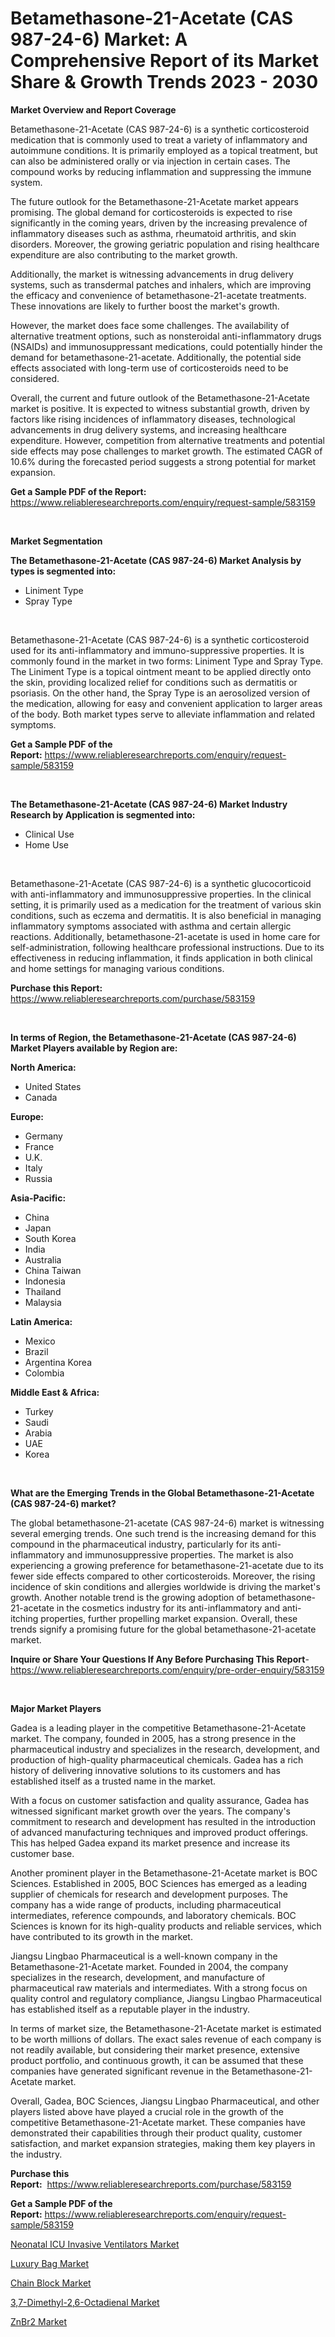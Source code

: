 <p><h1>Betamethasone-21-Acetate (CAS 987-24-6) Market: A Comprehensive Report of its Market Share & Growth Trends 2023 - 2030</h1></p><p><strong>Market Overview and Report Coverage</strong></p>
<p><p>Betamethasone-21-Acetate (CAS 987-24-6) is a synthetic corticosteroid medication that is commonly used to treat a variety of inflammatory and autoimmune conditions. It is primarily employed as a topical treatment, but can also be administered orally or via injection in certain cases. The compound works by reducing inflammation and suppressing the immune system.</p><p>The future outlook for the Betamethasone-21-Acetate market appears promising. The global demand for corticosteroids is expected to rise significantly in the coming years, driven by the increasing prevalence of inflammatory diseases such as asthma, rheumatoid arthritis, and skin disorders. Moreover, the growing geriatric population and rising healthcare expenditure are also contributing to the market growth.</p><p>Additionally, the market is witnessing advancements in drug delivery systems, such as transdermal patches and inhalers, which are improving the efficacy and convenience of betamethasone-21-acetate treatments. These innovations are likely to further boost the market's growth.</p><p>However, the market does face some challenges. The availability of alternative treatment options, such as nonsteroidal anti-inflammatory drugs (NSAIDs) and immunosuppressant medications, could potentially hinder the demand for betamethasone-21-acetate. Additionally, the potential side effects associated with long-term use of corticosteroids need to be considered.</p><p>Overall, the current and future outlook of the Betamethasone-21-Acetate market is positive. It is expected to witness substantial growth, driven by factors like rising incidences of inflammatory diseases, technological advancements in drug delivery systems, and increasing healthcare expenditure. However, competition from alternative treatments and potential side effects may pose challenges to market growth. The estimated CAGR of 10.6% during the forecasted period suggests a strong potential for market expansion.</p></p>
<p><strong>Get a Sample PDF of the Report:</strong> <a href="https://www.reliableresearchreports.com/enquiry/request-sample/583159">https://www.reliableresearchreports.com/enquiry/request-sample/583159</a></p>
<p>&nbsp;</p>
<p><strong>Market Segmentation</strong></p>
<p><strong>The Betamethasone-21-Acetate (CAS 987-24-6) Market Analysis by types is segmented into:</strong></p>
<p><ul><li>Liniment Type</li><li>Spray Type</li></ul></p>
<p>&nbsp;</p>
<p><p>Betamethasone-21-Acetate (CAS 987-24-6) is a synthetic corticosteroid used for its anti-inflammatory and immuno-suppressive properties. It is commonly found in the market in two forms: Liniment Type and Spray Type. The Liniment Type is a topical ointment meant to be applied directly onto the skin, providing localized relief for conditions such as dermatitis or psoriasis. On the other hand, the Spray Type is an aerosolized version of the medication, allowing for easy and convenient application to larger areas of the body. Both market types serve to alleviate inflammation and related symptoms.</p></p>
<p><strong>Get a Sample PDF of the Report:</strong>&nbsp;<a href="https://www.reliableresearchreports.com/enquiry/request-sample/583159">https://www.reliableresearchreports.com/enquiry/request-sample/583159</a></p>
<p>&nbsp;</p>
<p><strong>The Betamethasone-21-Acetate (CAS 987-24-6) Market Industry Research by Application is segmented into:</strong></p>
<p><ul><li>Clinical Use</li><li>Home Use</li></ul></p>
<p>&nbsp;</p>
<p><p>Betamethasone-21-Acetate (CAS 987-24-6) is a synthetic glucocorticoid with anti-inflammatory and immunosuppressive properties. In the clinical setting, it is primarily used as a medication for the treatment of various skin conditions, such as eczema and dermatitis. It is also beneficial in managing inflammatory symptoms associated with asthma and certain allergic reactions. Additionally, betamethasone-21-acetate is used in home care for self-administration, following healthcare professional instructions. Due to its effectiveness in reducing inflammation, it finds application in both clinical and home settings for managing various conditions.</p></p>
<p><strong>Purchase this Report:</strong>&nbsp; <a href="https://www.reliableresearchreports.com/purchase/583159">https://www.reliableresearchreports.com/purchase/583159</a></p>
<p>&nbsp;</p>
<p><strong>In terms of Region, the Betamethasone-21-Acetate (CAS 987-24-6) Market Players available by Region are:</strong></p>
<p>
    <p> <strong> North America: </strong>
        <ul>
            <li>United States</li>
            <li>Canada</li>
        </ul>
        </p> 
    <p> <strong> Europe: </strong>
        <ul>
            <li>Germany</li>
            <li>France</li>
            <li>U.K.</li>
            <li>Italy</li>
            <li>Russia</li>
        </ul>
        </p> 
    <p> <strong> Asia-Pacific: </strong>
        <ul>
            <li>China</li>
            <li>Japan</li>
            <li>South Korea</li>
            <li>India</li>
            <li>Australia</li>
            <li>China Taiwan</li>
            <li>Indonesia</li>
            <li>Thailand</li>
            <li>Malaysia</li>
        </ul>
        </p> 
    <p> <strong> Latin America: </strong>
        <ul>
            <li>Mexico</li>
            <li>Brazil</li>
            <li>Argentina Korea</li>
            <li>Colombia</li>
        </ul>
        </p> 
    <p> <strong> Middle East & Africa: </strong>
        <ul>
            <li>Turkey</li>
            <li>Saudi</li>
            <li>Arabia</li>
            <li>UAE</li>
            <li>Korea</li>
        </ul>
    </p>
    </p>
<p>&nbsp;</p>
<p><strong>What are the Emerging Trends in the Global Betamethasone-21-Acetate (CAS 987-24-6) market?</strong></p>
<p><p>The global betamethasone-21-acetate (CAS 987-24-6) market is witnessing several emerging trends. One such trend is the increasing demand for this compound in the pharmaceutical industry, particularly for its anti-inflammatory and immunosuppressive properties. The market is also experiencing a growing preference for betamethasone-21-acetate due to its fewer side effects compared to other corticosteroids. Moreover, the rising incidence of skin conditions and allergies worldwide is driving the market's growth. Another notable trend is the growing adoption of betamethasone-21-acetate in the cosmetics industry for its anti-inflammatory and anti-itching properties, further propelling market expansion. Overall, these trends signify a promising future for the global betamethasone-21-acetate market.</p></p>
<p><strong>Inquire or Share Your Questions If Any Before Purchasing This Report</strong>- <a href="https://www.reliableresearchreports.com/enquiry/pre-order-enquiry/583159">https://www.reliableresearchreports.com/enquiry/pre-order-enquiry/583159</a></p>
<p>&nbsp;</p>
<p><strong>Major Market Players</strong></p>
<p><p>Gadea is a leading player in the competitive Betamethasone-21-Acetate market. The company, founded in 2005, has a strong presence in the pharmaceutical industry and specializes in the research, development, and production of high-quality pharmaceutical chemicals. Gadea has a rich history of delivering innovative solutions to its customers and has established itself as a trusted name in the market.</p><p>With a focus on customer satisfaction and quality assurance, Gadea has witnessed significant market growth over the years. The company's commitment to research and development has resulted in the introduction of advanced manufacturing techniques and improved product offerings. This has helped Gadea expand its market presence and increase its customer base.</p><p>Another prominent player in the Betamethasone-21-Acetate market is BOC Sciences. Established in 2005, BOC Sciences has emerged as a leading supplier of chemicals for research and development purposes. The company has a wide range of products, including pharmaceutical intermediates, reference compounds, and laboratory chemicals. BOC Sciences is known for its high-quality products and reliable services, which have contributed to its growth in the market.</p><p>Jiangsu Lingbao Pharmaceutical is a well-known company in the Betamethasone-21-Acetate market. Founded in 2004, the company specializes in the research, development, and manufacture of pharmaceutical raw materials and intermediates. With a strong focus on quality control and regulatory compliance, Jiangsu Lingbao Pharmaceutical has established itself as a reputable player in the industry.</p><p>In terms of market size, the Betamethasone-21-Acetate market is estimated to be worth millions of dollars. The exact sales revenue of each company is not readily available, but considering their market presence, extensive product portfolio, and continuous growth, it can be assumed that these companies have generated significant revenue in the Betamethasone-21-Acetate market.</p><p>Overall, Gadea, BOC Sciences, Jiangsu Lingbao Pharmaceutical, and other players listed above have played a crucial role in the growth of the competitive Betamethasone-21-Acetate market. These companies have demonstrated their capabilities through their product quality, customer satisfaction, and market expansion strategies, making them key players in the industry.</p></p>
<p><strong>Purchase this Report:</strong>&nbsp;&nbsp;<a href="https://www.reliableresearchreports.com/purchase/583159">https://www.reliableresearchreports.com/purchase/583159</a></p>
<p></p>
<p><strong>Get a Sample PDF of the Report:</strong>&nbsp;<a href="https://www.reliableresearchreports.com/enquiry/request-sample/583159">https://www.reliableresearchreports.com/enquiry/request-sample/583159</a></p>
<p><p><a href="https://github.com/rahu1506/Market-Research-Report-List-1/blob/main/neonatal-icu-invasive-ventilators-market.md">Neonatal ICU Invasive Ventilators Market</a></p><p><a href="https://medium.com/@gerardowolf/luxury-bag-market-size-growth-forecast-2023-2030-3513fe9537e8">Luxury Bag Market</a></p><p><a href="https://medium.com/@skylargrant2023/chain-block-market-size-growth-forecast-2023-2030-bed3fa5e6615">Chain Block Market</a></p><p><a href="https://www.linkedin.com/pulse/37-dimethyl-26-octadienal-market-size-share-global-analysis/">3,7-Dimethyl-2,6-Octadienal Market</a></p><p><a href="https://github.com/rahu1505/Market-Research-Report-List-1/blob/main/znbr2-market.md">ZnBr2 Market</a></p></p>